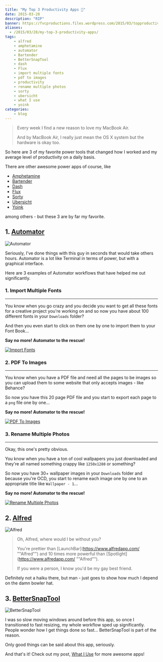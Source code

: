 ```yaml
---
title: "My Top 3 Productivity Apps 🎩"
date: 2015-03-28
description: "RIP"
banner: https://fvcproductions.files.wordpress.com/2015/03/topproductivityapps-001.jpg?w=1024&h=436&crop=1
aliases:
  - /2015/03/28/my-top-3-productivity-apps/
tags:
    - alfred
    - amphetamine
    - automator
    - Bartender
    - BetterSnapTool
    - dash
    - Flux
    - import multiple fonts
    - pdf to images
    - productivity
    - rename multiple photos
    - sorty
    - ubersicht
    - what I use
    - yoink
categories:
    - blog
---
```


> Every week I find a new reason to love my MacBook Air.
>
> And by MacBook Air, I really just mean the OS X system but the hardware is okay too.

So here are 3 of my favorite power tools that changed how I worked and my average level of productivity on a daily basis.

There are other awesome power apps of course, like

- [Amphetamine](https://itunes.apple.com/us/app/amphetamine/id937984704?mt=12 'Amphetamine')
- [Bartender](https://www.macbartender.com 'Bartender')
- [Dash](https://kapeli.com/dash 'Dash')
- [Flux](https://justgetflux.com 'Flux')
- [Sorty](https://wiles.dk/ 'Sorty')
- [Ubersicht](https://tracesof.net/uebersicht/ 'Ubersicht')
- [Yoink](https://eternalstorms.at/yoink/ 'Yoink')

among others - but these 3 are by far my favorite.

## 1. [Automator](https://en.wikipedia.org/wiki/Automator_%28software%29 'Automator')

![Automator](https://www.redundantrobot.com/wp-content/uploads/2013/10/automator.png)

Seriously, I've done things with this guy in seconds that would take others hours. Automator is a lot like Terminal in terms of power, but with a graphical interface.

Here are 3 examples of Automator workflows that have helped me out significantly.

### 1. Import Multiple Fonts

---

You know when you go crazy and you decide you want to get all these fonts for a creative project you're working on and so now you have about 100 different fonts in your `Downloads` folder?

And then you even start to click on them one by one to import them to your Font Book...

**Say no more! Automator to the rescue!**

[![Import Fonts](https://fvcproductions.files.wordpress.com/2015/03/screenshot-2015-03-28-18-10-46.png?w=660)](https://fvcproductions.files.wordpress.com/2015/03/screenshot-2015-03-28-18-10-46.png)

### 2. PDF To Images

---

You know when you have a PDF file and need all the pages to be images so you can upload them to some website that only accepts images - like Behance?

So now you have this 20 page PDF file and you start to export each page to a `png` file one by one...

**Say no more! Automator to the rescue!**

[![PDF To Images](https://fvcproductions.files.wordpress.com/2015/03/screenshot-2015-03-28-18-10-16.png?w=660)](https://fvcproductions.files.wordpress.com/2015/03/screenshot-2015-03-28-18-10-16.png)

### 3. Rename Multiple Photos

---

Okay, this one's pretty obvious.

You know when you have a ton of cool wallpapers you just downloaded and they're all named something crappy like `1250x1280` or something?

So now you have 30+ wallpaper images in your `Downloads` folder and because you're OCD, you start to rename each image one by one to an appropriate title like `Wallpaper - 1`...

**Say no more! Automator to the rescue!**

[![Rename Multiple Photos](https://fvcproductions.files.wordpress.com/2015/03/screenshot-2015-03-28-18-11-06.png?w=660)](https://fvcproductions.files.wordpress.com/2015/03/screenshot-2015-03-28-18-11-06.png)

## 2. [Alfred](https://www.alfredapp.com/ 'Alfred')

![Alfred](https://a2.mzstatic.com/us/r30/Purple/v4/22/16/13/221613ff-de88-908e-684d-262576f7dbd0/icon128-2x.png)

> Oh, Alfred, where would I be without you?
>
> You're prettier than [LaunchBar](https://www.alfredapp.com/ ""Alfred"") and 10 times more powerful than [Spotlight](https://www.alfredapp.com/ ""Alfred"").
>
> If you were a person, I know you'd be my gay best friend.

Definitely not a haiku there, but man - just goes to show how much I depend on the damn bowler hat.

## 3. [BetterSnapTool](https://itunes.apple.com/us/app/bettersnaptool/id417375580?mt=12 'BetterSnapTool')

![BetterSnapTool](https://a3.mzstatic.com/us/r30/Purple3/v4/b0/e1/f1/b0e1f178-69dc-f01a-3d4e-0faa4379ca8f/icon128-2x.png)

I was so slow moving windows around before this app, so once I transitioned to fast resizing, my whole workflow sped up significantly. People wonder how I get things done so fast... BetterSnapTool is part of the reason.

Only good things can be said about this app, seriously.

And that's it! Check out my post, [What I Use](https://fvcproductions.com/what-i-use/ 'What I Use 📱') for more awesome apps!
